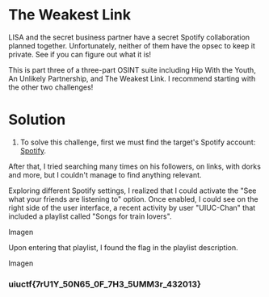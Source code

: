 # The Weakest Link

LISA and the secret business partner have a secret Spotify collaboration planned together. Unfortunately, neither of them have the opsec to keep it private. See if you can figure out what it is!

This is part three of a three-part OSINT suite including Hip With the Youth, An Unlikely Partnership, and The Weakest Link. I recommend starting with the other two challenges!


# Solution

1. To solve this challenge, first we must find the target's Spotify account: [Spotify](https://open.spotify.com/user/31d2lcivqdieyl4qzx25vfmp6jt4?si=b769b2466f7e4101).

After that, I tried searching many times on his followers, on links, with dorks and more, but I couldn't manage to find anything relevant.

Exploring different Spotify settings, I realized that I could activate the "See what your friends are listening to" option. Once enabled, I could see on the right side of the user interface, a recent activity by user "UIUC-Chan" that included a playlist called "Songs for train lovers".

Imagen

Upon entering that playlist, I found the flag in the playlist description.

Imagen

### uiuctf{7rU1Y_50N65_0F_7H3_5UMM3r_432013}
